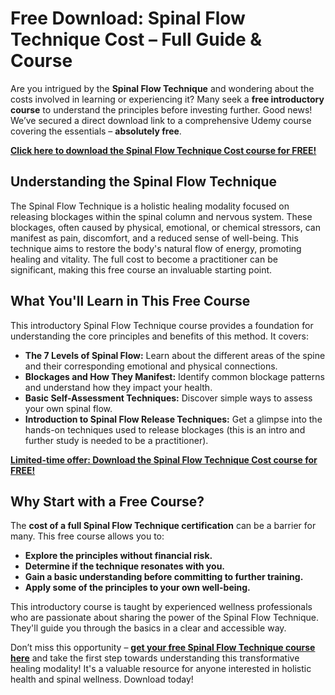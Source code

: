 # Free Download: Spinal Flow Technique Cost – Full Guide & Course

Are you intrigued by the **Spinal Flow Technique** and wondering about the costs involved in learning or experiencing it? Many seek a **free introductory course** to understand the principles before investing further. Good news! We’ve secured a direct download link to a comprehensive Udemy course covering the essentials – **absolutely free**.

[**Click here to download the Spinal Flow Technique Cost course for FREE!**](https://udemywork.com/spinal-flow-technique-cost)

## Understanding the Spinal Flow Technique

The Spinal Flow Technique is a holistic healing modality focused on releasing blockages within the spinal column and nervous system. These blockages, often caused by physical, emotional, or chemical stressors, can manifest as pain, discomfort, and a reduced sense of well-being. This technique aims to restore the body's natural flow of energy, promoting healing and vitality. The full cost to become a practitioner can be significant, making this free course an invaluable starting point.

## What You'll Learn in This Free Course

This introductory Spinal Flow Technique course provides a foundation for understanding the core principles and benefits of this method. It covers:

*   **The 7 Levels of Spinal Flow:** Learn about the different areas of the spine and their corresponding emotional and physical connections.
*   **Blockages and How They Manifest:** Identify common blockage patterns and understand how they impact your health.
*   **Basic Self-Assessment Techniques:** Discover simple ways to assess your own spinal flow.
*   **Introduction to Spinal Flow Release Techniques:** Get a glimpse into the hands-on techniques used to release blockages (this is an intro and further study is needed to be a practitioner).

[**Limited-time offer: Download the Spinal Flow Technique Cost course for FREE!**](https://udemywork.com/spinal-flow-technique-cost)

## Why Start with a Free Course?

The **cost of a full Spinal Flow Technique certification** can be a barrier for many. This free course allows you to:

*   **Explore the principles without financial risk.**
*   **Determine if the technique resonates with you.**
*   **Gain a basic understanding before committing to further training.**
*   **Apply some of the principles to your own well-being.**

This introductory course is taught by experienced wellness professionals who are passionate about sharing the power of the Spinal Flow Technique. They'll guide you through the basics in a clear and accessible way.

Don’t miss this opportunity – **[get your free Spinal Flow Technique course here](https://udemywork.com/spinal-flow-technique-cost)** and take the first step towards understanding this transformative healing modality! It's a valuable resource for anyone interested in holistic health and spinal wellness. Download today!
